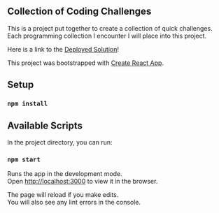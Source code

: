 ## Collection of Coding Challenges

This is a project put together to create a collection of quick challenges.<br />
Each programming collection I encounter I will place into this project.

Here is a link to the [Deployed Solution](https://react-read-file-app.herokuapp.com/)!

This project was bootstrapped with [Create React App](https://github.com/facebook/create-react-app).

## Setup

### `npm install`

## Available Scripts

In the project directory, you can run:

### `npm start`

Runs the app in the development mode.<br />
Open [http://localhost:3000](http://localhost:3000) to view it in the browser.

The page will reload if you make edits.<br />
You will also see any lint errors in the console.
